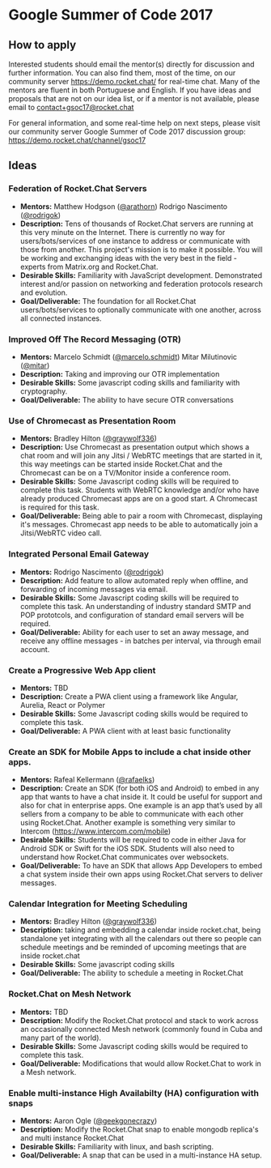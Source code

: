 # Google Summer of Code 2017

## How to apply

Interested students should email the mentor(s) directly for discussion and further information.  You can also find them, most of the time, on our community server https://demo.rocket.chat/  for real-time chat.   Many of the mentors are fluent in both Portuguese and English.  If you have ideas and proposals that are not on our idea list, or if a mentor is not available, please email to contact+gsoc17@rocket.chat

For general information, and some real-time help on next steps, please visit our community server Google Summer of Code 2017 discussion group:    https://demo.rocket.chat/channel/gsoc17


## Ideas

### Federation of Rocket.Chat Servers
* **Mentors:** Matthew Hodgson ([@arathorn](https://github/ara4n))  Rodrigo Nascimento ([@rodrigok](https://github.com/rodrigok))
* **Description:** Tens of thousands of Rocket.Chat servers are running at this very minute on the Internet.  There is currently no way for users/bots/services of one instance to address or communicate with those from another.  This project's mission is to make it possible. You will be working and exchanging ideas with the very best in the field - experts from Matrix.org and Rocket.Chat.
* **Desirable Skills:** Familiarity with JavaScript development.  Demonstrated interest and/or passion on networking and federation protocols research and evolution.
* **Goal/Deliverable:** The foundation for all Rocket.Chat users/bots/services to optionally communicate with one another, across all connected instances.


### Improved Off The Record Messaging (OTR)
* **Mentors:** Marcelo Schmidt ([@marcelo.schmidt](https://github.com/marceloschmidt))  Mitar Milutinovic ([@mitar](https://github.com/mitar))
* **Description:** Taking and improving our OTR implementation
* **Desirable Skills:** Some javascript coding skills and familiarity with cryptography.
* **Goal/Deliverable:** The ability to have secure OTR conversations

### Use of Chromecast as Presentation Room
* **Mentors:** Bradley Hilton ([@graywolf336](https://github.com/graywolf336)) 
* **Description:** Use Chromecast as presentation output which shows a chat room and will join any Jitsi / WebRTC meetings that are started in it, this way meetings can be started inside Rocket.Chat and the Chromecast can be on a TV/Monitor inside a conference room.
* **Desirable Skills:** Some Javascript coding skills will be required to complete this task. Students with WebRTC knowledge and/or who have already produced Chromecast apps are on a good start. A Chromecast is required for this task.
* **Goal/Deliverable:** Being able to pair a room with Chromecast, displaying it's messages. Chromecast app needs to be able to automatically join a Jitsi/WebRTC video call. 

### Integrated Personal Email Gateway
* **Mentors:** Rodrigo Nascimento ([@rodrigok](https://github.com/rodrigok))
* **Description:** Add feature to allow automated reply when offline, and forwarding of incoming messages via email.
* **Desirable Skills:** Some Javascript coding skills will be required to complete this task. An understanding of industry standard SMTP and POP prototcols, and configuration of standard email servers will be required.
* **Goal/Deliverable:**  Ability for each user to set an away message, and receive any offline messages - in batches per interval, via through email account.

### Create a Progressive Web App client
* **Mentors:**  TBD
* **Description:** Create a PWA client using a framework like Angular, Aurelia, React or Polymer
* **Desirable Skills:** Some Javascript coding skills would be required to complete this task.
* **Goal/Deliverable:** A PWA client with at least basic functionality

### Create an SDK for Mobile Apps to include a chat inside other apps.
* **Mentors:** Rafeal Kellermann ([@rafaelks](https://github.com/rafaelks))
* **Description:** Create an SDK (for both iOS and Android) to embed in any app that wants to have a chat inside it. It could be useful for support and also for chat in enterprise apps. One example is an app that’s used by all sellers from a company to be able to communicate with each other using Rocket.Chat. Another example is something very similar to Intercom (https://www.intercom.com/mobile)
* **Desirable Skills:** Students will be required to code in either Java for Android SDK or Swift for the iOS SDK. Students will also need to understand how Rocket.Chat communicates over websockets.
* **Goal/Deliverable:** To have an SDK that allows App Developers to embed a chat system inside their own apps using Rocket.Chat servers to deliver messages.

### Calendar Integration for Meeting Scheduling
* **Mentors:** Bradley Hilton ([@graywolf336](https://github.com/graywolf336))
* **Description:** taking and embedding a calendar inside rocket.chat, being standalone yet integrating with all the calendars out there so people can schedule meetings and be reminded of upcoming meetings that are inside rocket.chat
* **Desirable Skills:** Some javascript coding skills
* **Goal/Deliverable:** The ability to schedule a meeting in Rocket.Chat

### Rocket.Chat on Mesh Network
* **Mentors:** TBD
* **Description:** Modify the Rocket.Chat protocol and stack to work across an occasionally connected Mesh network (commonly found in Cuba and many part of the world).
* **Desirable Skills:** Some Javascript coding skills would be required to complete this task.
* **Goal/Deliverable:** Modifications that would allow Rocket.Chat to work in a Mesh network.

### Enable multi-instance High Availabilty (HA) configuration with snaps
* **Mentors:** Aaron Ogle ([@geekgonecrazy](https://github.com/geekgonecrazy))
* **Description:** Modify the Rocket.Chat snap to enable mongodb replica's and multi instance Rocket.Chat
* **Desirable Skills:** Familiarity with linux, and bash scripting.
* **Goal/Deliverable:** A snap that can be used in a multi-instance HA setup.
